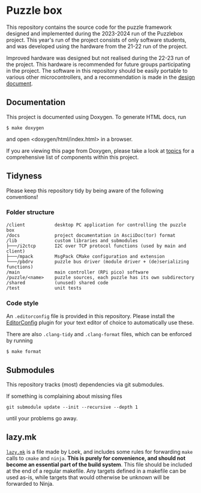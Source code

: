 # Puzzle box

This repository contains the source code for the puzzle framework designed and
implemented during the 2023-2024 run of the Puzzlebox project. This year's run
of the project consists of only software students, and was developed using the
hardware from the 21-22 run of the project.

Improved hardware was designed but not realised during the 22-23 run of the
project. This hardware is recommended for future groups participating in the
project. The software in this repository should be easily portable to various
other microcontrollers, and a recommendation is made in the [design
document](docs/design.adoc).

## Documentation

This project is documented using Doxygen. To generate HTML docs, run

```
$ make doxygen
```

and open <doxygen/html/index.html> in a browser.

If you are viewing this page from Doxygen, please take a look at
[topics](/topics.html) for a comprehensive list of components within this
project.

## Tidyness

Please keep this repository tidy by being aware of the following conventions!

### Folder structure

```
/client           desktop PC application for controlling the puzzle box
/docs             project documentation in AsciiDoc(tor) format
/lib              custom libraries and submodules
├───/i2ctcp       I2C over TCP protocol functions (used by main and client)
├───/mpack        MsgPack CMake configuration and extension
└───/pbdrv        puzzle bus driver (module driver + (de)serializing functions)
/main             main controller (RPi pico) software
/puzzle/<name>    puzzle sources, each puzzle has its own subdirectory
/shared           (unused) shared code
/test             unit tests
```

### Code style

An `.editorconfig` file is provided in this repository. Please install the
[EditorConfig](https://editorconfig.org/) plugin for your text editor of choice
to automatically use these.

There are also `.clang-tidy` and `.clang-format` files, which can be enforced
by running

```
$ make format
```

## Submodules

This repository tracks (most) dependencies via git submodules.

If something is complaining about missing files

```
git submodule update --init --recursive --depth 1
```

until your problems go away.

## lazy\.mk

[`lazy.mk`](./lazy.mk) is a file made by Loek, and includes some rules for
forwarding `make` calls to `cmake` and `ninja`. **This is purely for
convenience, and should not become an essential part of the build system**.
This file should be included at the end of a regular makefile. Any targets
defined in a makefile can be used as-is, while targets that would otherwise be
unknown will be forwarded to Ninja.

